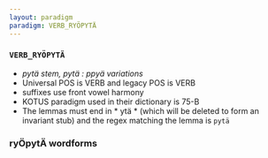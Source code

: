 ```yaml
---
layout: paradigm
paradigm: VERB_RYÖPYTÄ
---
```

### ` VERB_RYÖPYTÄ `

* _pytä stem, pytä : ppyä variations_
* Universal POS is VERB and legacy POS is VERB
* suffixes use front vowel harmony
* KOTUS paradigm used in their dictionary is 75-B
* The lemmas must end in * ytä * (which will be deleted to form an invariant stub) and the regex matching the lemma is ` pytä `

### ryÖpytÄ wordforms


